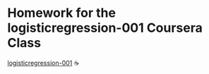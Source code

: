 # Homework for the logisticregression-001 Coursera Class

[logisticregression-001](https://www.coursera.org/course/logisticregression)  :coffee:
